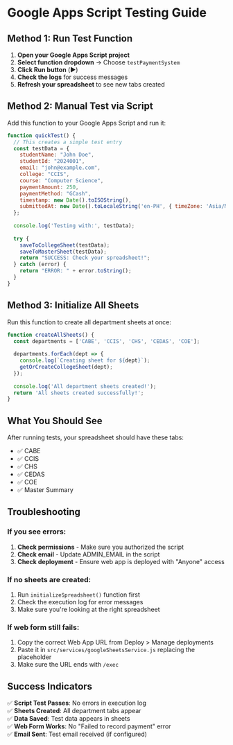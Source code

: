 # Google Apps Script Testing Guide

## Method 1: Run Test Function

1. **Open your Google Apps Script project**
2. **Select function dropdown** → Choose `testPaymentSystem`
3. **Click Run button** (▶️)
4. **Check the logs** for success messages
5. **Refresh your spreadsheet** to see new tabs created

## Method 2: Manual Test via Script

Add this function to your Google Apps Script and run it:

```javascript
function quickTest() {
  // This creates a simple test entry
  const testData = {
    studentName: "John Doe",
    studentId: "2024001", 
    email: "john@example.com",
    college: "CCIS",
    course: "Computer Science",
    paymentAmount: 250,
    paymentMethod: "GCash",
    timestamp: new Date().toISOString(),
    submittedAt: new Date().toLocaleString('en-PH', { timeZone: 'Asia/Manila' })
  };
  
  console.log('Testing with:', testData);
  
  try {
    saveToCollegeSheet(testData);
    saveToMasterSheet(testData);
    return "SUCCESS: Check your spreadsheet!";
  } catch (error) {
    return "ERROR: " + error.toString();
  }
}
```

## Method 3: Initialize All Sheets

Run this function to create all department sheets at once:

```javascript
function createAllSheets() {
  const departments = ['CABE', 'CCIS', 'CHS', 'CEDAS', 'COE'];
  
  departments.forEach(dept => {
    console.log(`Creating sheet for ${dept}`);
    getOrCreateCollegeSheet(dept);
  });
  
  console.log('All department sheets created!');
  return 'All sheets created successfully!';
}
```

## What You Should See

After running tests, your spreadsheet should have these tabs:
- ✅ CABE
- ✅ CCIS  
- ✅ CHS
- ✅ CEDAS
- ✅ COE
- ✅ Master Summary

## Troubleshooting

### If you see errors:
1. **Check permissions** - Make sure you authorized the script
2. **Check email** - Update ADMIN_EMAIL in the script
3. **Check deployment** - Ensure web app is deployed with "Anyone" access

### If no sheets are created:
1. Run `initializeSpreadsheet()` function first
2. Check the execution log for error messages
3. Make sure you're looking at the right spreadsheet

### If web form still fails:
1. Copy the correct Web App URL from Deploy > Manage deployments
2. Paste it in `src/services/googleSheetsService.js` replacing the placeholder
3. Make sure the URL ends with `/exec`

## Success Indicators

✅ **Script Test Passes**: No errors in execution log  
✅ **Sheets Created**: All department tabs appear  
✅ **Data Saved**: Test data appears in sheets  
✅ **Web Form Works**: No "Failed to record payment" error  
✅ **Email Sent**: Test email received (if configured)








